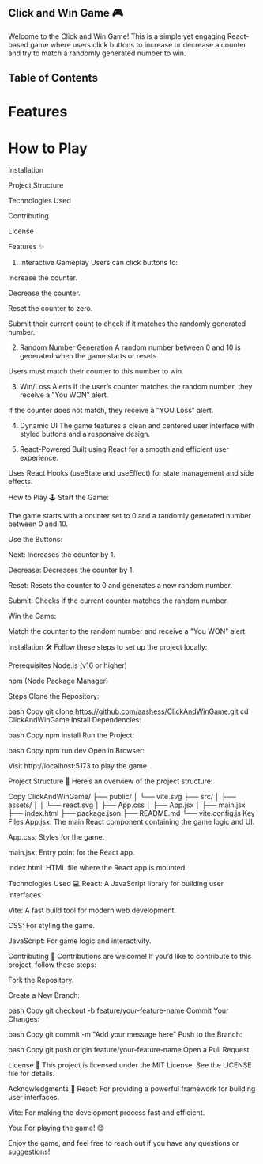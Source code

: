 ## Click and Win Game 🎮

Welcome to the Click and Win Game! This is a simple yet engaging React-based game where users click buttons to increase or decrease a counter and try to match a randomly generated number to win.

## Table of Contents

# Features

# How to Play

Installation

Project Structure

Technologies Used

Contributing

License

Features ✨
1. Interactive Gameplay
Users can click buttons to:

Increase the counter.

Decrease the counter.

Reset the counter to zero.

Submit their current count to check if it matches the randomly generated number.

2. Random Number Generation
A random number between 0 and 10 is generated when the game starts or resets.

Users must match their counter to this number to win.

3. Win/Loss Alerts
If the user’s counter matches the random number, they receive a "You WON" alert.

If the counter does not match, they receive a "YOU Loss" alert.

4. Dynamic UI
The game features a clean and centered user interface with styled buttons and a responsive design.

5. React-Powered
Built using React for a smooth and efficient user experience.

Uses React Hooks (useState and useEffect) for state management and side effects.

How to Play 🕹️
Start the Game:

The game starts with a counter set to 0 and a randomly generated number between 0 and 10.

Use the Buttons:

Next: Increases the counter by 1.

Decrease: Decreases the counter by 1.

Reset: Resets the counter to 0 and generates a new random number.

Submit: Checks if the current counter matches the random number.

Win the Game:

Match the counter to the random number and receive a "You WON" alert.

Installation 🛠️
Follow these steps to set up the project locally:

Prerequisites
Node.js (v16 or higher)

npm (Node Package Manager)

Steps
Clone the Repository:

bash
Copy
git clone https://github.com/aashess/ClickAndWinGame.git
cd ClickAndWinGame
Install Dependencies:

bash
Copy
npm install
Run the Project:

bash
Copy
npm run dev
Open in Browser:

Visit http://localhost:5173 to play the game.

Project Structure 📂
Here’s an overview of the project structure:

Copy
ClickAndWinGame/
├── public/
│   └── vite.svg
├── src/
│   ├── assets/
│   │   └── react.svg
│   ├── App.css
│   ├── App.jsx
│   ├── main.jsx
├── index.html
├── package.json
├── README.md
└── vite.config.js
Key Files
App.jsx: The main React component containing the game logic and UI.

App.css: Styles for the game.

main.jsx: Entry point for the React app.

index.html: HTML file where the React app is mounted.

Technologies Used 💻
React: A JavaScript library for building user interfaces.

Vite: A fast build tool for modern web development.

CSS: For styling the game.

JavaScript: For game logic and interactivity.

Contributing 🤝
Contributions are welcome! If you’d like to contribute to this project, follow these steps:

Fork the Repository.

Create a New Branch:

bash
Copy
git checkout -b feature/your-feature-name
Commit Your Changes:

bash
Copy
git commit -m "Add your message here"
Push to the Branch:

bash
Copy
git push origin feature/your-feature-name
Open a Pull Request.

License 📄
This project is licensed under the MIT License. See the LICENSE file for details.

Acknowledgments 🙏
React: For providing a powerful framework for building user interfaces.

Vite: For making the development process fast and efficient.

You: For playing the game! 😊

Enjoy the game, and feel free to reach out if you have any questions or suggestions! 